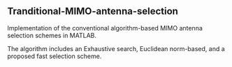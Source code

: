 ## Tranditional-MIMO-antenna-selection

Implementation of the conventional algorithm-based MIMO antenna selection schemes in MATLAB.

The algorithm includes an Exhaustive search, Euclidean norm-based, and a proposed fast selection scheme.